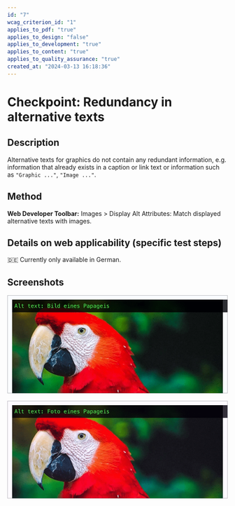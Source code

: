 ```yaml
---
id: "7"
wcag_criterion_id: "1"
applies_to_pdf: "true"
applies_to_design: "false"
applies_to_development: "true"
applies_to_content: "true"
applies_to_quality_assurance: "true"
created_at: "2024-03-13 16:18:36"
---
```


# Checkpoint: Redundancy in alternative texts

## Description

Alternative texts for graphics do not contain any redundant information, e.g. information that already exists in a caption or link text or information such as `"Graphic ..."`, `"Image ..."`.

## Method

**Web Developer Toolbar:** Images > Display Alt Attributes: Match displayed alternative texts with images.

## Details on web applicability (specific test steps)

🇩🇪 Currently only available in German.

## Screenshots

![Bild eines Papageis ("Bild" ist unnötig)](images/bild-eines-papageis.png)

![Foto eines Papageis ("Foto" kann sinnvoll sein - es könnte sich schliesslich auch um ein Ölgemälde handeln)](images/foto-eines-papageis.png)
